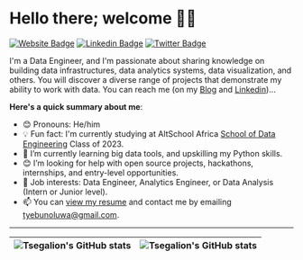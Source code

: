 # Hello there; welcome 👋🏾
[![Website Badge](https://img.shields.io/badge/-Website-000000?style=for-the-badge&logo=Google-Chrome&logoColor=white&link=https://tsegalion.github.io/EAdejayan/)](https://tsegalion.github.io/EAdejayan/) [![Linkedin Badge](https://img.shields.io/badge/-AdejayanEbunoluwa-blue?style=for-the-badge&logo=Linkedin&logoColor=white&link=https://www.linkedin.com/in/adejayanebunoluwa/)](https://www.linkedin.com/in/adejayanebunoluwa/) [![Twitter Badge](https://img.shields.io/badge/-@tsegalion-1ca0f1?style=for-the-badge&logo=twitter&logoColor=white&link=https://twitter.com/tsegalion)](https://twitter.com/tsegalion)

I'm a Data Engineer, and I'm passionate about sharing knowledge on building data infrastructures, data analytics systems, data visualization, and others. You will discover a diverse range of projects that demonstrate my ability to work with data. You can reach me (on my [Blog]([https://bolajiayodeji.com/](https://medium.com/@tyebunoluwa)) and [Linkedin](https://www.linkedin.com/in/adejayanebunoluwa/))...

**Here's a quick summary about me**:

- 😊 Pronouns: He/him
- 💡 Fun fact: I'm currently studying at AltSchool Africa [School of Data Engineering](https://altschoolafrica.com/schools/engineering) Class of 2023.
- 🌱 I’m currently learning big data tools, and upskilling my Python skills.
- 😊 I’m looking for help with open source projects, hackathons, internships, and entry-level opportunities.
- 💼 Job interests: Data Engineer, Analytics Engineer, or Data Analysis (Intern or Junior level).
- 📫 You can [view my resume](https://drive.google.com/file/d/1_3_kgDx3-JdRFacAv84JzuVTOEnc1Q-C/view?usp=sharing) and contact me by emailing tyebunoluwa@gmail.com.

---

| <img align="center" src="https://github-readme-stats.vercel.app/api?username=Tsegalion&show_icons=true&include_all_commits=true&hide_border=true" alt="Tsegalion's GitHub stats" /> | <img align="center" src="https://github-readme-stats.vercel.app/api/top-langs/?username=Tsegalion&langs_count=8&layout=compact&hide_border=true" alt="Tsegalion's GitHub stats" /> |
| ------------- | ------------- |
